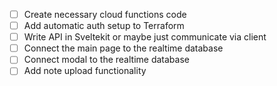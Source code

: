 - [ ] Create necessary cloud functions code
- [ ] Add automatic auth setup to Terraform
- [ ] Write API in Sveltekit or maybe just communicate via client
- [ ] Connect the main page to the realtime database
- [ ] Connect modal to the realtime database
- [ ] Add note upload functionality
